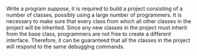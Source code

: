 Write a program suppose, it is required to build a project consisting of a number of classes, possibly using a large number of programmers. It is necessary to make sure that every class from which all other classes in the project will be inherited. Since any new classes in the project must inherit from the base class, programmers are not free to create a different interface. Therefore, it can be guaranteed that all the classes in the project will respond to the same debugging commands.
